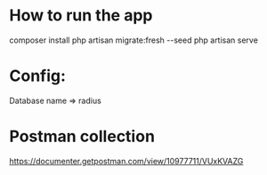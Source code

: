 # How to run the app
composer install
php artisan migrate:fresh --seed
php artisan serve

# Config:
Database name => radius

# Postman collection
https://documenter.getpostman.com/view/10977711/VUxKVAZG
